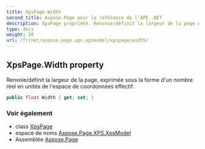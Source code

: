 ```yaml
---
title: XpsPage.Width
second_title: Aspose.Page pour la référence de l'API .NET
description: XpsPage propriété. Renvoie/définit la largeur de la page exprimée sous la forme dun nombre réel en unités de lespace de coordonnées effectif.
type: docs
weight: 20
url: /fr/net/aspose.page.xps.xpsmodel/xpspage/width/
---
```

## XpsPage.Width property

Renvoie/définit la largeur de la page, exprimée sous la forme d'un nombre réel en unités de l'espace de coordonnées effectif.

```csharp
public float Width { get; set; }
```

### Voir également

* class [XpsPage](../)
* espace de noms [Aspose.Page.XPS.XpsModel](../../xpspage/)
* Assemblée [Aspose.Page](../../../)


